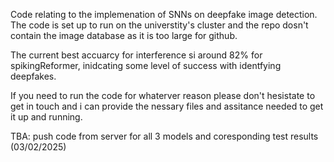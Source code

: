 Code relating to the implemenation of SNNs on deepfake image detection. The code is set up to run on the universtity's cluster and the repo dosn't contain the image database as it is too large for github. 

The current best accuarcy for interference si around 82% for spikingReformer, inidcating some level of success with identfying deepfakes.

If you need to run the code for whaterver reason please don't hesistate to get in touch and i can provide the nessary files and assitance needed to get it up and running.

TBA: push code from server for all 3 models and coresponding test results (03/02/2025)

